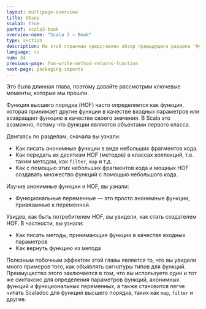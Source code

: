 ```yaml
---
layout: multipage-overview
title: Обзор
scala3: true
partof: scala3-book
overview-name: "Scala 3 — Book"
type: section
description: На этой странице представлен обзор предыдущего раздела 'Функции'.
language: ru
num: 34
previous-page: fun-write-method-returns-function
next-page: packaging-imports
---
```


Это была длинная глава, поэтому давайте рассмотрим ключевые моменты, которые мы прошли.

Функция высшего порядка (HOF) часто определяется как функция, 
которая принимает другие функции в качестве входных параметров или возвращает функцию в качестве своего значения. 
В Scala это возможно, потому что функции являются объектами первого класса.

Двигаясь по разделам, сначала вы узнали:

- Как писать анонимные функции в виде небольших фрагментов кода.
- Как передать их десяткам HOF (методов) в классах коллекций, т.е. таким методам, как `filter`, `map` и т.д.
- Как с помощью этих небольших фрагментов кода и мощных HOF создавать множество функций с помощью небольшого кода.

Изучив анонимные функции и HOF, вы узнали:

- Функциональные переменные — это просто анонимные функции, привязанные к переменной.

Увидев, как быть потребителем HOF, вы увидели, как стать создателем HOF. 
В частности, вы узнали:

- Как писать методы, принимающие функции в качестве входных параметров
- Как вернуть функцию из метода

Полезным побочным эффектом этой главы является то, 
что вы увидели много примеров того, как объявлять сигнатуры типов для функций. 
Преимущество этого заключается в том, что вы используете один и тот же синтаксис 
для определения параметров функций, анонимных функций и функциональных переменных, 
а также становится легче читать Scaladoc для функций высшего порядка, таких как `map`, `filter` и другие.
